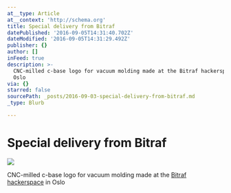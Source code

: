 ```yaml
---
at__type: Article
at__context: 'http://schema.org'
title: Special delivery from Bitraf
datePublished: '2016-09-05T14:31:40.702Z'
dateModified: '2016-09-05T14:31:29.492Z'
publisher: {}
author: []
inFeed: true
description: >-
  CNC-milled c-base logo for vacuum molding made at the Bitraf hackerspace in
  Oslo
via: {}
starred: false
sourcePath: _posts/2016-09-03-special-delivery-from-bitraf.md
_type: Blurb

---
```

# Special delivery from Bitraf
![](https://the-grid-user-content.s3-us-west-2.amazonaws.com/a23b1d0a-663e-460b-967b-bc8e58600108.jpg)

CNC-milled c-base logo for vacuum molding made at the [Bitraf hackerspace][0] in Oslo

[0]: https://bitraf.no/